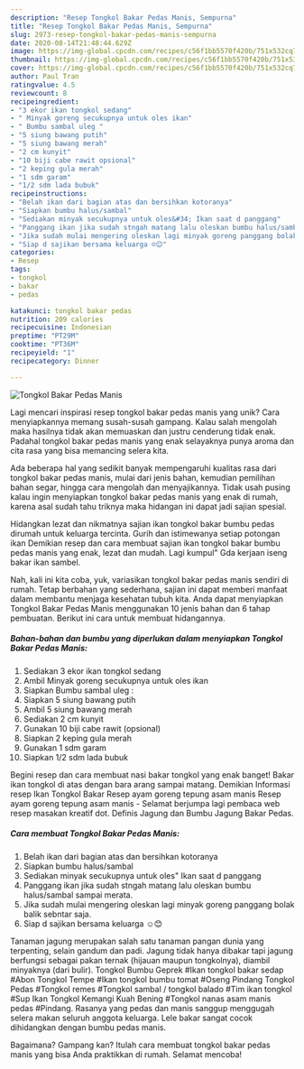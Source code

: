 ```yaml
---
description: "Resep Tongkol Bakar Pedas Manis, Sempurna"
title: "Resep Tongkol Bakar Pedas Manis, Sempurna"
slug: 2973-resep-tongkol-bakar-pedas-manis-sempurna
date: 2020-08-14T21:48:44.629Z
image: https://img-global.cpcdn.com/recipes/c56f1bb5570f420b/751x532cq70/tongkol-bakar-pedas-manis-foto-resep-utama.jpg
thumbnail: https://img-global.cpcdn.com/recipes/c56f1bb5570f420b/751x532cq70/tongkol-bakar-pedas-manis-foto-resep-utama.jpg
cover: https://img-global.cpcdn.com/recipes/c56f1bb5570f420b/751x532cq70/tongkol-bakar-pedas-manis-foto-resep-utama.jpg
author: Paul Tran
ratingvalue: 4.5
reviewcount: 8
recipeingredient:
- "3 ekor ikan tongkol sedang"
- " Minyak goreng secukupnya untuk oles ikan"
- " Bumbu sambal uleg "
- "5 siung bawang putih"
- "5 siung bawang merah"
- "2 cm kunyit"
- "10 biji cabe rawit opsional"
- "2 keping gula merah"
- "1 sdm garam"
- "1/2 sdm lada bubuk"
recipeinstructions:
- "Belah ikan dari bagian atas dan bersihkan kotoranya"
- "Siapkan bumbu halus/sambal"
- "Sediakan minyak secukupnya untuk oles&#34; Ikan saat d panggang"
- "Panggang ikan jika sudah stngah matang lalu oleskan bumbu halus/sambal sampai merata."
- "Jika sudah mulai mengering oleskan lagi minyak goreng panggang bolak balik sebntar saja."
- "Siap d sajikan bersama keluarga ☺😊"
categories:
- Resep
tags:
- tongkol
- bakar
- pedas

katakunci: tongkol bakar pedas 
nutrition: 209 calories
recipecuisine: Indonesian
preptime: "PT29M"
cooktime: "PT36M"
recipeyield: "1"
recipecategory: Dinner

---
```



![Tongkol Bakar Pedas Manis](https://img-global.cpcdn.com/recipes/c56f1bb5570f420b/751x532cq70/tongkol-bakar-pedas-manis-foto-resep-utama.jpg)

Lagi mencari inspirasi resep tongkol bakar pedas manis yang unik? Cara menyiapkannya memang susah-susah gampang. Kalau salah mengolah maka hasilnya tidak akan memuaskan dan justru cenderung tidak enak. Padahal tongkol bakar pedas manis yang enak selayaknya punya aroma dan cita rasa yang bisa memancing selera kita.

Ada beberapa hal yang sedikit banyak mempengaruhi kualitas rasa dari tongkol bakar pedas manis, mulai dari jenis bahan, kemudian pemilihan bahan segar, hingga cara mengolah dan menyajikannya. Tidak usah pusing kalau ingin menyiapkan tongkol bakar pedas manis yang enak di rumah, karena asal sudah tahu triknya maka hidangan ini dapat jadi sajian spesial.

Hidangkan lezat dan nikmatnya sajian ikan tongkol bakar bumbu pedas dirumah untuk keluarga tercinta. Gurih dan istimewanya setiap potongan ikan Demikian resep dan cara membuat sajian ikan tongkol bakar bumbu pedas manis yang enak, lezat dan mudah. Lagi kumpul&#34; Gda kerjaan iseng bakar ikan sambel.


Nah, kali ini kita coba, yuk, variasikan tongkol bakar pedas manis sendiri di rumah. Tetap berbahan yang sederhana, sajian ini dapat memberi manfaat dalam membantu menjaga kesehatan tubuh kita. Anda dapat menyiapkan Tongkol Bakar Pedas Manis menggunakan 10 jenis bahan dan 6 tahap pembuatan. Berikut ini cara untuk membuat hidangannya.

<!--inarticleads1-->

##### Bahan-bahan dan bumbu yang diperlukan dalam menyiapkan Tongkol Bakar Pedas Manis:

1. Sediakan 3 ekor ikan tongkol sedang
1. Ambil  Minyak goreng secukupnya untuk oles ikan
1. Siapkan  Bumbu sambal uleg :
1. Siapkan 5 siung bawang putih
1. Ambil 5 siung bawang merah
1. Sediakan 2 cm kunyit
1. Gunakan 10 biji cabe rawit (opsional)
1. Siapkan 2 keping gula merah
1. Gunakan 1 sdm garam
1. Siapkan 1/2 sdm lada bubuk


Begini resep dan cara membuat nasi bakar tongkol yang enak banget! Bakar ikan tongkol di atas dengan bara arang sampai matang. Demikian Informasi resep Ikan Tongkol Bakar Resep ayam goreng tepung asam manis Resep ayam goreng tepung asam manis - Selamat berjumpa lagi pembaca web resep masakan kreatif dot. Definis Jagung dan Bumbu Jagung Bakar Pedas. 

<!--inarticleads2-->

##### Cara membuat Tongkol Bakar Pedas Manis:

1. Belah ikan dari bagian atas dan bersihkan kotoranya
1. Siapkan bumbu halus/sambal
1. Sediakan minyak secukupnya untuk oles&#34; Ikan saat d panggang
1. Panggang ikan jika sudah stngah matang lalu oleskan bumbu halus/sambal sampai merata.
1. Jika sudah mulai mengering oleskan lagi minyak goreng panggang bolak balik sebntar saja.
1. Siap d sajikan bersama keluarga ☺😊


Tanaman jagung merupakan salah satu tanaman pangan dunia yang terpenting, selain gandum dan padi. Jagung tidak hanya dibakar tapi jagung berfungsi sebagai pakan ternak (hijauan maupun tongkolnya), diambil minyaknya (dari bulir). Tongkol Bumbu Geprek #Ikan tongkol bakar sedap #Abon Tongkol Tempe #Ikan tongkol bumbu tomat #Oseng Pindang Tongkol Pedas #Tongkol remes #Tongkol sambal / tongkol balado #Tim ikan tongkol #Sup Ikan Tongkol Kemangi Kuah Bening #Tongkol nanas asam manis pedas #Pindang. Rasanya yang pedas dan manis sanggup menggugah selera makan seluruh anggota keluarga. Lele bakar sangat cocok dihidangkan dengan bumbu pedas manis. 

Bagaimana? Gampang kan? Itulah cara membuat tongkol bakar pedas manis yang bisa Anda praktikkan di rumah. Selamat mencoba!
